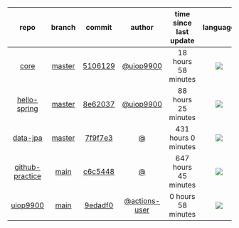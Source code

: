 

| repo | branch | commit | author | time since last update | language |
|:---:|:---:|:---:|:---:|:---:|:---:|
| [core](https://github.com/uiop9900/core) | [master](https://github.com/uiop9900/core/tree/master) |[5106129](https://github.com/uiop9900/core/commit/51061295e2979512ea0754687b53c7c273678ae0) | [@uiop9900](https://github.com/uiop9900) |18 hours 58 minutes | ![](https://img.shields.io/badge/language-Java-default.svg?style=flat-square)|
| [hello-spring](https://github.com/uiop9900/hello-spring) | [master](https://github.com/uiop9900/hello-spring/tree/master) |[8e62037](https://github.com/uiop9900/hello-spring/commit/8e620372d7ea7f3d16edf5e63856cf7cca5561f5) | [@uiop9900](https://github.com/uiop9900) |88 hours 25 minutes | ![](https://img.shields.io/badge/language-Java-default.svg?style=flat-square)|
| [data-jpa](https://github.com/uiop9900/data-jpa) | [master](https://github.com/uiop9900/data-jpa/tree/master) |[7f9f7e3](https://github.com/uiop9900/data-jpa/commit/7f9f7e3c33e2d7bbe213cb596a08c646def70d31) | [@]() |431 hours 0 minutes | ![](https://img.shields.io/badge/language-Java-default.svg?style=flat-square)|
| [github-practice](https://github.com/uiop9900/github-practice) | [main](https://github.com/uiop9900/github-practice/tree/main) |[c6c5448](https://github.com/uiop9900/github-practice/commit/c6c544844c50c9c21366850b3799c58165c04815) | [@]() |647 hours 45 minutes | ![](https://img.shields.io/badge/language-unknown-default.svg?style=flat-square)|
| [uiop9900](https://github.com/uiop9900/uiop9900) | [main](https://github.com/uiop9900/uiop9900/tree/main) |[9edadf0](https://github.com/uiop9900/uiop9900/commit/9edadf07ced225449201221ba493fbf170843a0c) | [@actions-user](https://github.com/actions-user) |0 hours 58 minutes | ![](https://img.shields.io/badge/language-Go-default.svg?style=flat-square)|



